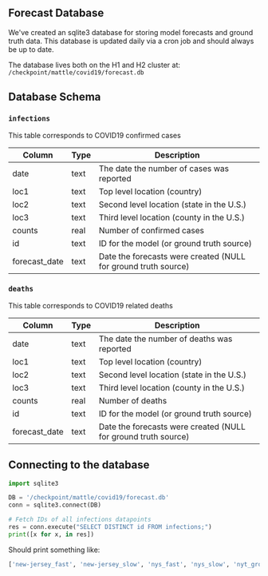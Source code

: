 Forecast Database
-----------------

We've created an sqlite3 database for storing model forecasts and ground truth data.  This database is updated daily via a cron job and should always be up to date.

The database lives both on the H1 and H2 cluster at: `/checkpoint/mattle/covid19/forecast.db`

## Database Schema

### `infections`

This table corresponds to COVID19 confirmed cases

|Column | Type | Description |
|-------|------|-------------|
| date  | text  | The date the number of cases was reported |
| loc1  | text | Top level location (country) | 
| loc2  | text | Second level location (state in the U.S.) | 
| loc3 | text | Third level location (county in the U.S.) |
| counts | real | Number of confirmed cases | 
| id | text | ID for the model (or ground truth source) | 
| forecast_date | text | Date the forecasts were created (NULL for ground truth source)|

### `deaths`

This table corresponds to COVID19 related deaths

|Column | Type | Description |
|-------|------|-------------|
| date  | text  | The date the number of deaths was reported |
| loc1  | text | Top level location (country) | 
| loc2  | text | Second level location (state in the U.S.) | 
| loc3 | text | Third level location (county in the U.S.) |
| counts | real | Number of deaths| 
| id | text | ID for the model (or ground truth source) | 
| forecast_date | text | Date the forecasts were created (NULL for ground truth source)|

## Connecting to the database

```Python
import sqlite3

DB = '/checkpoint/mattle/covid19/forecast.db'
conn = sqlite3.connect(DB)

# Fetch IDs of all infections datapoints
res = conn.execute("SELECT DISTINCT id FROM infections;")
print([x for x, in res])
```

Should print something like:

```Python
['new-jersey_fast', 'new-jersey_slow', 'nys_fast', 'nys_slow', 'nyt_ground_truth']
```